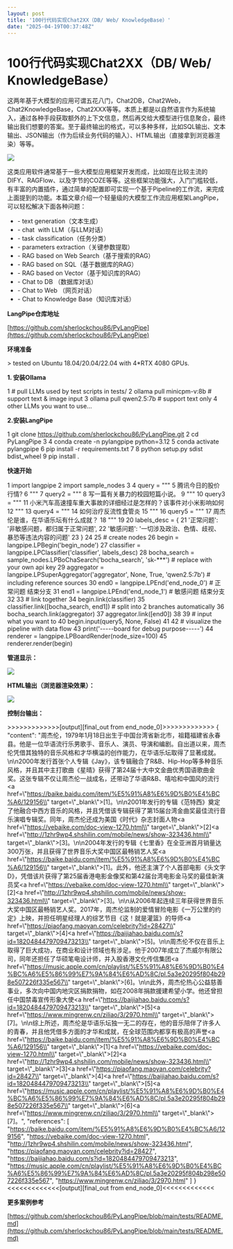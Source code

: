 ```yaml
---
layout: post
title: '100行代码实现Chat2XX（DB/ Web/ KnowledgeBase）'
date: "2025-04-19T00:37:48Z"
---
```

100行代码实现Chat2XX（DB/ Web/ KnowledgeBase）
=======================================

这两年基于大模型的应用可谓五花八门，Chat2DB，Chat2Web，Chat2KnowledgeBase，Chat2XXX等等。本质上都是以自然语言作为系统输入，通过各种手段获取额外的上下文信息，然后再交给大模型进行信息聚合，最终输出我们想要的答案。至于最终输出的格式，可以多种多样，比如SQL输出、文本输出、JSON输出（作为后续业务代码的输入）、HTML输出（直接拿到浏览器渲染）等等。

![](https://img2024.cnblogs.com/blog/104032/202504/104032-20250418143603489-1280165859.png)

这类应用软件通常基于一些大模型应用框架开发而成，比如现在比较主流的DIFY、RAGFlow、以及字节的COZE等等。这些框架功能强大，入门门槛较低，有丰富的内置插件，通过简单的配置即可实现一个基于Pipeline的工作流，来完成上面提到的功能。本篇文章介绍一个轻量级的大模型工作流应用框架LangPipe，可以轻松解决下面各种问题：

*   \- text generation（文本生成）  
*   \- chat  with LLM（与LLM对话）
*   \- task classification（任务分类）
*   \- parameters extraction（关键参数提取）
*   \- RAG based on Web Search（基于搜索的RAG）
*   \- RAG based on SQL（基于数据库的RAG）
*   \- RAG based on Vector（基于知识库的RAG）
*   \- Chat to DB （数据库对话）
*   \- Chat to Web （网页对话）
*   \- Chat to Knowledge Base（知识库对话）

**LangPipe仓库地址**

[https://github.com/sherlockchou86/PyLangPipe](https://github.com/sherlockchou86/PyLangPipe)

**环境准备**

\> tested on Ubuntu 18.04/20.04/22.04 with 4\*RTX 4080 GPUs.

**1\. 安装Ollama**

1 # pull LLMs used by test scripts in tests/
2 ollama pull minicpm-v:8b  # support text & image input
3 ollama pull qwen2.5:7b    # support text only
4 other LLMs you want to use...

**2.安装LangPipe**

1 git clone https://github.com/sherlockchou86/PyLangPipe.git
2 cd PyLangPipe
3 
4 conda create -n pylangpipe python=3.12
5 conda activate pylangpipe
6 pip install -r requirements.txt
7 
8 python setup.py sdist bdist\_wheel
9 pip install .

**快速开始**

 1 import langpipe 2 import sample\_nodes 3 
 4 query = """
 5 腾讯今日的股价行情?
 6 """
 7 query2 = """
 8 写一篇有关暴力的校园短篇小说。
 9 """
10 query3 = """
11 小米汽车高速撞车重大事故的详细经过是怎样的？该事件对小米影响如何
12 """
13 query4 = """
14 如何治疗反流性食管炎
15 """
16 query5 = """
17 周杰伦是谁，在华语乐坛有什么成就？
18 """
19 
20 labels\_desc = {
21     '正常问题': '非敏感问题，都归属于正常问题',
22     '敏感问题': '一切涉及政治、色情、歧视、暴恐等违法内容的问题'
23 }
24 
25 # create nodes
26 begin = langpipe.LPBegin('begin\_node')
27 classifier = langpipe.LPClassifier('classifier', labels\_desc)
28 bocha\_search = sample\_nodes.LPBoChaSearch('bocha\_search', 'sk-\*\*\*') # replace with your own api key
29 aggregator = langpipe.LPSuperAggregator('aggregator', None, True, 'qwen2.5:7b')  # including reference sources
30 end0 = langpipe.LPEnd('end\_node\_0')  # 正常问题 结束分支
31 end1 = langpipe.LPEnd('end\_node\_1')  # 敏感问题 结束分支
32 
33 # link together
34 begin.link(classifier)
35 classifier.link(\[bocha\_search, end1\]) # split into 2 branches automatically
36 bocha\_search.link(aggregator)
37 aggregator.link(\[end0\])
38 
39 # input what you want to
40 begin.input(query5, None, False)
41 
42 # visualize the pipeline with data flow
43 print('\-----board for debug purpose-----')
44 renderer = langpipe.LPBoardRender(node\_size=100)
45 renderer.render(begin)

**管道显示：**

**![](https://img2024.cnblogs.com/blog/104032/202504/104032-20250418143751218-487900246.png)**

**HTML输出（浏览器渲染效果）：**

**![](https://img2024.cnblogs.com/blog/104032/202504/104032-20250418143815040-1912656613.png)**

**控制台输出：**

\>>>>>>>>>>>>>\[output\]\[final\_out from end\_node\_0\]>>>>>>>>>>>>>
{
    "content": "周杰伦，1979年1月18日出生于中国台湾省新北市，祖籍福建省永春县。他是一位华语流行乐男歌手、音乐人、演员、导演和编剧。自出道以来，周杰伦凭借其独特的音乐风格和才华横溢的创作能力，在华语乐坛取得了显著成就。\\n\\n2000年发行首张个人专辑《Jay》，该专辑融合了R&B、Hip-Hop等多种音乐风格，并且其中主打歌曲《星晴》获得了第24届十大中文金曲优秀国语歌曲金奖。这张专辑不仅让周杰伦一战成名，还带动了华语R&B、嘻哈和中国风的流行<a href=\\"https://baike.baidu.com/item/%E5%91%A8%E6%9D%B0%E4%BC%A6/129156\\" target=\\"\_blank\\">\[1\]</a>。\\n\\n2001年发行的专辑《范特西》奠定了他融合中西方音乐的风格，并且凭借该专辑获得了第15届台湾金曲奖最佳流行音乐演唱专辑奖。同年，周杰伦还成为美国《时代》杂志封面人物<a href=\\"https://vebaike.com/doc-view-1270.html\\" target=\\"\_blank\\">\[2\]</a><a href=\\"http://1zhr9wp4.shshilin.com/mobile/news/show-323436.html\\" target=\\"\_blank\\">\[3\]</a>。\\n\\n2004年发行的专辑《七里香》在全亚洲首月销量达300万张，并且获得了世界音乐大奖中国区最畅销艺人奖<a href=\\"https://baike.baidu.com/item/%E5%91%A8%E6%9D%B0%E4%BC%A6/129156\\" target=\\"\_blank\\">\[1\]</a>。此外，他还主演了个人首部电影《头文字D》，凭借该片获得了第25届香港电影金像奖和第42届台湾电影金马奖的最佳新演员奖<a href=\\"https://vebaike.com/doc-view-1270.html\\" target=\\"\_blank\\">\[2\]</a><a href=\\"http://1zhr9wp4.shshilin.com/mobile/news/show-323436.html\\" target=\\"\_blank\\">\[3\]</a>。\\n\\n从2006年起连续三年获得世界音乐大奖中国区最畅销艺人奖。2017年，周杰伦监制的爱情冒险电影《一万公里的约定》上映，并担任明星经理人的综艺节目《这！就是灌篮》的导师<a href=\\"https://piaofang.maoyan.com/celebrity?id=28427\\" target=\\"\_blank\\">\[4\]</a><a href=\\"https://baijiahao.baidu.com/s?id=1820484479709473213\\" target=\\"\_blank\\">\[5\]</a>。\\n\\n周杰伦不仅在音乐上取得了巨大成功，在商业和设计领域也有涉足。他于2007年成立了杰威尔有限公司，同年还担任了华硕笔电设计师，并入股香港文化传信集团<a href=\\"https://music.apple.com/cn/playlist/%E5%91%A8%E6%9D%B0%E4%BC%A6%E5%86%99%E7%9A%84%E6%AD%8C/pl.5a3e20295f804b298e507226f335e567\\" target=\\"\_blank\\">\[6\]</a>。\\n\\n此外，周杰伦热心公益慈善事业，多次向中国内地灾区捐款捐物，如在2008年捐款援建希望小学。他还曾担任中国禁毒宣传形象大使<a href=\\"https://baijiahao.baidu.com/s?id=1820484479709473213\\" target=\\"\_blank\\">\[5\]</a><a href=\\"https://www.mingrenw.cn/ziliao/3/2970.html\\" target=\\"\_blank\\">\[7\]</a>。\\n\\n综上所述，周杰伦是华语乐坛独一无二的存在，他的音乐陪伴了许多人的青春，并且他凭借多方面的才华和成就，在全球范围内都享有极高的声誉<a href=\\"https://baike.baidu.com/item/%E5%91%A8%E6%9D%B0%E4%BC%A6/129156\\" target=\\"\_blank\\">\[1\]</a><a href=\\"https://vebaike.com/doc-view-1270.html\\" target=\\"\_blank\\">\[2\]</a><a href=\\"http://1zhr9wp4.shshilin.com/mobile/news/show-323436.html\\" target=\\"\_blank\\">\[3\]</a><a href=\\"https://piaofang.maoyan.com/celebrity?id=28427\\" target=\\"\_blank\\">\[4\]</a><a href=\\"https://baijiahao.baidu.com/s?id=1820484479709473213\\" target=\\"\_blank\\">\[5\]</a><a href=\\"https://music.apple.com/cn/playlist/%E5%91%A8%E6%9D%B0%E4%BC%A6%E5%86%99%E7%9A%84%E6%AD%8C/pl.5a3e20295f804b298e507226f335e567\\" target=\\"\_blank\\">\[6\]</a><a href=\\"https://www.mingrenw.cn/ziliao/3/2970.html\\" target=\\"\_blank\\">\[7\]</a>。",
    "references": \[
        "https://baike.baidu.com/item/%E5%91%A8%E6%9D%B0%E4%BC%A6/129156",
        "https://vebaike.com/doc-view-1270.html",
        "http://1zhr9wp4.shshilin.com/mobile/news/show-323436.html",
        "https://piaofang.maoyan.com/celebrity?id=28427",
        "https://baijiahao.baidu.com/s?id=1820484479709473213",
        "https://music.apple.com/cn/playlist/%E5%91%A8%E6%9D%B0%E4%BC%A6%E5%86%99%E7%9A%84%E6%AD%8C/pl.5a3e20295f804b298e507226f335e567",
        "https://www.mingrenw.cn/ziliao/3/2970.html"
    \]
}
<<<<<<<<<<<<<\[output\]\[final\_out from end\_node\_0\]<<<<<<<<<<<<<

**更多案例参考**

[https://github.com/sherlockchou86/PyLangPipe/blob/main/tests/README.md](https://github.com/sherlockchou86/PyLangPipe/blob/main/tests/README.md)